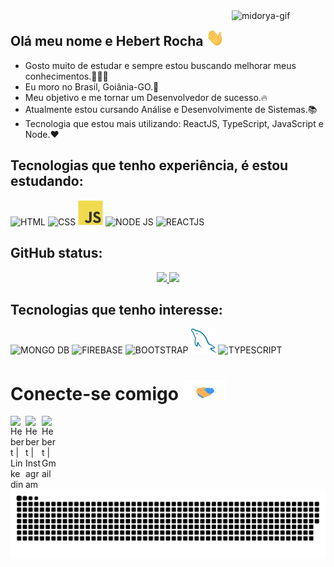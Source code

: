 <img align="right" alt="midorya-gif" width="150px" src="https://i.pinimg.com/originals/73/0b/8c/730b8cb9f7c2bbece1eb9f093f5205ef.gif">
<h2 align="left">Olá meu nome e Hebert Rocha <img src="https://github.com/SatYu26/SatYu26/blob/master/Assets/Hi.gif" width="29px"></h2>

- Gosto muito de estudar e sempre estou buscando melhorar meus conhecimentos.👨🏻‍💻
- Eu moro no Brasil, Goiânia-GO.🏡
- Meu objetivo e me tornar um Desenvolvedor de sucesso.🔥
- Atualmente estou cursando Análise e Desenvolvimente de Sistemas.📚
- Tecnologia que estou mais utilizando: ReactJS, TypeScript, JavaScript e Node.❤

<h2>Tecnologias que tenho experiência, é estou estudando:</h2>

<img src="https://i.pinimg.com/originals/c5/73/ff/c573ff5552d6da9a1d28ec4e27cd1445.png" alt="HTML" width="40" height="40" style="max-width:100%;"></img>
<img src="https://i.pinimg.com/originals/b8/48/d5/b848d5d9bb221592064de0f356f61676.png" alt="CSS" width="40" height="40" style="max-width:100%;"></img>
<img src="https://raw.githubusercontent.com/devicons/devicon/master/icons/javascript/javascript-original.svg" alt="JAVASCRIPT" width="40" height="40" style="max-width:100%;"></img>
<img src="https://cdn4.iconfinder.com/data/icons/logos-and-brands/512/233_Node_Js_logo-256.png" alt="NODE JS" width="40" height="40" style="max-width:100%;"></img>
<img src="https://cdn4.iconfinder.com/data/icons/logos-3/600/React.js_logo-256.png" alt="REACTJS" width="40" height="40" style="max-width:100%;"></img>

<h2>GitHub status:</h2>

<div align="center">
  <a href="https://github.com/anuraghazra/convoychat">
  <img width="400px" src="https://github-readme-stats.vercel.app/api/top-langs/?username=Hebert324&hide=html&layout=compact&theme=apprentice&hide_border=true" />
</a>
<a href="https://github.com/anuraghazra/github-readme-stats">
  <img width="400px" src="https://github-readme-stats.vercel.app/api?username=Hebert324&theme=apprentice&hide_border=true" />
</a> 
</div>

<h2>Tecnologias que tenho interesse:</h2>

<img src="https://i.pinimg.com/originals/f1/11/2c/f1112c450b49753109b132bf8542cf49.png" alt="MONGO DB" width="40" height="40" style="max-width:100%;"></img>
<img src="https://jafapps.com.br/wp-content/uploads/2019/01/jafapps_.png" alt="FIREBASE" width="40" height="40" style="max-width:100%;"></img>
<img src="https://i.pinimg.com/originals/a4/e2/6a/a4e26a86c68e866d645d5a5607a7e9e2.png" alt="BOOTSTRAP" width="40" height="40" style="max-width:100%;"></img>
<img src="https://github.com/Hebert324/Hebert324/blob/main/images/mysql.png?raw=true" alt="MySQL" width="40" height="40" style="max-width:100%;"></img>
<img src="https://i.pinimg.com/originals/de/67/94/de67947ca874ad4f75db38b01f061a84.png" alt="TYPESCRIPT" width="40" height="40" style="max-width:100%;"></img>

<!-- <img align="right" alt="itadori-gif" width="220px" src="https://media1.giphy.com/media/WyuSXEOPDHMVhkitf6/giphy.gif"> -->
  
<h1>Conecte-se comigo <img src="https://github.com/SatYu26/SatYu26/blob/master/Assets/Handshake.gif" height="32px"></h1>

  <a href="https://www.linkedin.com/in/hebert-rocha-62318a1b3/">
    <img align="left" alt="Hebert | Linkedin" width="24px" src="https://i.pinimg.com/originals/30/c4/53/30c453b7f5fbdb09ea0cb42a5dc7a6e5.png" />
  </a> &nbsp;&nbsp;
  <a href="https://www.instagram.com/hebert.rc/">
    <img align="left" alt="Hebert | Instagram" width="26px" src="https://i.pinimg.com/originals/4a/8c/23/4a8c23476a7c20c5bee2a752a6f96e9e.png" />
  </a> &nbsp;&nbsp;
<!--   <a href="https://www.youtube.com/channel/UCIGhuN-sgEiVoAVwAJte8Bw">
    <img align="left" alt="Hebert | Youtube" width="26px" src="https://i.pinimg.com/originals/ca/6d/67/ca6d67e60f758d352745329b283e8f32.png" />
  </a> &nbsp;&nbsp; -->
  <a href="mailto:hebertrocha76@gmail.com">
    <img align="left" alt="Hebert | Gmail" width="26px" src="https://i.pinimg.com/originals/2c/1a/75/2c1a7560c88ea83e6b2593cd07af8ad8.png" />
  </a>
  
![Snake animation](https://github.com/Hebert324/Hebert324/blob/output/github-contribution-grid-snake.svg)
